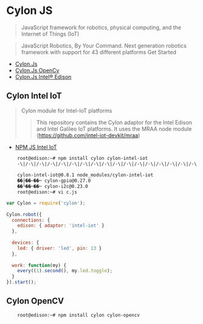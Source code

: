 Cylon JS
==

> JavaScript framework for robotics, physical computing, and the Internet of Things (IoT)

> JavaScript Robotics, By Your Command. Next generation robotics framework with support for 43 different platforms Get Started

- [Cylon.Js](https://cylonjs.com/)
- [Cylon.Js OpenCv](https://npm.taobao.org/package/cylon-opencv)
- [Cylon.Js Intel® Edison](http://cylonjs.com/documentation/platforms/edison/)


## Cylon Intel IoT

> Cylon module for Intel-IoT platforms
> > This repository contains the Cylon adaptor for the Intel Edison and Intel Galileo IoT platforms. It uses the MRAA node module (https://github.com/intel-iot-devkit/mraa)

- [NPM JS Intel IoT](https://www.npmjs.com/package/cylon-intel-iot)

```sh
    root@edison:~# npm install cylon cylon-intel-iot
    -\|/-\|/-\|/-\|/-\|/-\|/-\|/-\|/-\|/-\|/-\|/-\|/-\|/-\|/-\|/-\|/-\|/-\|/-\|/-\|/-\|/-\|/cylon@1.2.0 node_modules/cylon
    
    cylon-intel-iot@0.8.1 node_modules/cylon-intel-iot
    ��├��─��─ cylon-gpio@0.27.0
    ��└��─��─ cylon-i2c@0.23.0
    root@edison:~# vi c.js
```

```js
var Cylon = require('cylon');
 
Cylon.robot({
  connections: {
    edison: { adaptor: 'intel-iot' }
  },
 
  devices: {
    led: { driver: 'led', pin: 13 }
  },
 
  work: function(my) {
    every((1).second(), my.led.toggle);
  }
}).start();
```    

## Cylon OpenCV

```sh
    root@edison:~# npm install cylon cylon-opencv
```